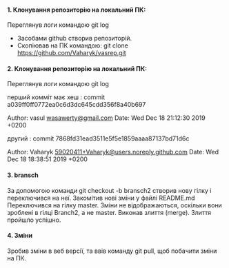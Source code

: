 ####  1. Клонування репозиторію на локальний ПК:

Переглянув логи командою git log 

 - Засобами github створив репозиторій.  
 - Скопіював на ПК командою: 
git clone https://github.com/Vaharyk/vasrep.git 


#### 2. Клонування репозиторію на локальний ПК:

Переглянув логи командою git log 

перший комміт має хеш :
commit a039ff0ff0772ea0c6d3dc645cdd356f8a40b697

   Author: vasul <wasawerty@gmail.com>
Date:   Wed Dec 18 21:12:30 2019 +0200

другий :
commit 7868fd31ead3511e5f5e1859aaaa87137bd71d6c

Author: Vaharyk <59020411+Vaharyk@users.noreply.github.com>
Date:   Wed Dec 18 18:38:51 2019 +0200


#### 3. bransch

За допомогою команди git checkout -b bransch2 створив нову гілку і переключився на неї. 
Закомітив нові зміни у файлі README.md
Переключився на гілку master. Зміни не відображаються, оскільки вони зроблені в гілці Branch2, а не master.
Виконав злиття (merge). Злиття пройшло успішно.

#### 4. Зміни

Зробив зміни в веб версії, та ввів команду git pull, щоб побачити зміни на ПК.
